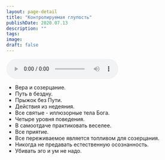 ```yaml
---
layout: page-detail
title: "Контролируемая глупость"
publishDate: 2020.07.13
description: ""
tags:
image:
draft: false
---
```


<audio title="2020.07.13 - Контролируемая глупость.mp3" src="https://filer-api.advayta.org/v1.0/public/files/75293" controls=""></audio>

* Вера и созерцание.
* Путь в бездну.
* Прыжок без Пути.
* Действия из недеяния.
* Все святые - иллюзорные тела Бога.
* Четыре уровня поведения.
* В самоотдаче практиковать веселее.
* Все приятие.
* Все переживаемое является топливом для созерцания.
* Никогда не предавать естественную осознанность.
* Убивать эго и ум не надо.

  
